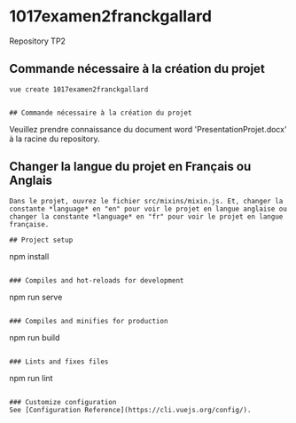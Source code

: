 # 1017examen2franckgallard
Repository TP2
## Commande nécessaire à la création du projet
```
vue create 1017examen2franckgallard


## Commande nécessaire à la création du projet
```
Veuillez prendre connaissance du document word 'PresentationProjet.docx' à la racine du repository.

## Changer la langue du projet en Français ou Anglais
```
Dans le projet, ouvrez le fichier src/mixins/mixin.js. Et, changer la constante *language* en "en" pour voir le projet en langue anglaise ou changer la constante *language* en "fr" pour voir le projet en langue française.

## Project setup
```
npm install
```

### Compiles and hot-reloads for development
```
npm run serve
```

### Compiles and minifies for production
```
npm run build
```

### Lints and fixes files
```
npm run lint
```

### Customize configuration
See [Configuration Reference](https://cli.vuejs.org/config/).
